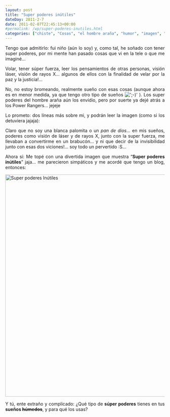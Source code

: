 ```yaml
---
layout: post
title: "Super poderes inútiles"
dateDay: 2011-2-7
date: 2011-02-07T22:45:13+00:00
#permalink: /wp/super-poderes-inutiles.html
categories: ["chiste", "Cosas", "el hombre araña", "humor", "imagen", "internet", "inútil", "Mautematico", "Mis pasatiempos", "Mis revoltosos pensamientos", "ocio", "Sueños", "super", "superpoderes"]
---
```


<p style="text-align: justify;">Tengo que admitirlo: fui niño (aún lo soy) y, como tal, he soñado con tener super poderes, por mi mente han pasado cosas que vi en la tele o que me imaginé&#8230;</p>
<p style="text-align: justify;">Volar, tener súper fuerza, leer los pensamientos de otras personas, visión láser, visión de rayos X&#8230; algunos de ellos con la finalidad de velar por la paz y la justicia!&#8230;</p>
<p style="text-align: justify;">No, no estoy bromeando, realmente sueño con esas cosas (aunque ahora es en menor medida, ya que tengo otro tipo de sueños  <img src=&#39;http://blog.mautematico.com/wp-content/plugins/smilies-themer/kopete+memes/wink.png&#39; alt=&#39;;-)&#39; class=&#39;wp-smiley&#39; /> ). Los super poderes del hombre araña aún los envidio, pero por suerte ya dejé atrás a los Power Rangers&#8230; jejeje</p>
<p style="text-align: justify;">Lo prometo: dos líneas más sobre mi, y podrán leer la imagen (como si los detuviera jajaja):</p>
<p style="text-align: justify;">Claro que no soy una blanca palomita o un <em>pan de dios</em>&#8230; en mis sueños, poderes como visión de láser y de rayos X, junto con la super fuerza, me llevaban a convertirme en un brabucón&#8230; y ni que decir de la invisibilidad junto con esas dos viciones!&#8230; soy todo un pervertido :S&#8230;</p>
<p style="text-align: justify;">
<p style="text-align: justify;">Ahora sí: Me topé con una divertida imagen que muestra &#8220;<strong>Super poderes inútiles</strong>&#8221; jaja&#8230; me parecieron simpáticos y me acordé que tengo un blog, entonces:</p>
<p><a href="http://blog.mautematico.com/"><img class="aligncenter size-full wp-image-591" title="Super poderes Inútiles" src="http://blog.mautematico.com/wp-content/uploads/2011/02/superpoderes-inutiles.jpg" alt="Super poderes Inútiles" width="558" height="700" /></a></p>
<p style="text-align: justify;">Y tú, ente extraño y complicado: ¿Qué tipo de <strong>súper poderes</strong> tienes en tus <strong>sueños <span style="text-decoration: line-through;">húmedos</span></strong>, y para qué los usas?</p>
